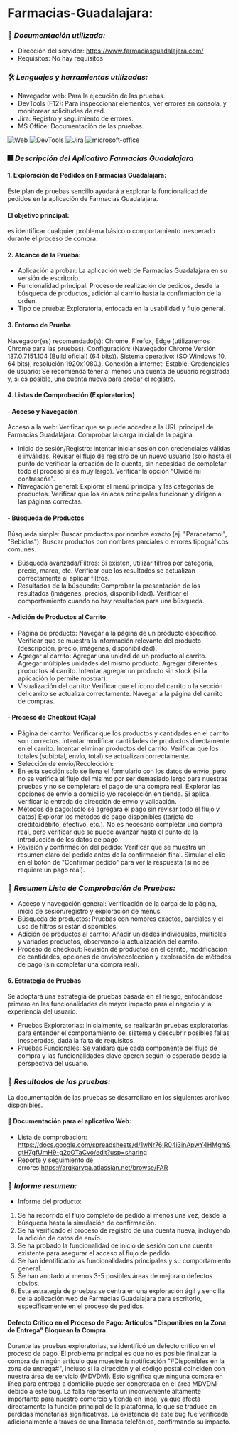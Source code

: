 # Farmacias-Guadalajara:

### :page_facing_up: *Documentación utilizada:* 
- Dirección del servidor: https://www.farmaciasguadalajara.com/
- Requisitos: No hay requisitos
  
### 🛠️ *Lenguajes y herramientas utilizadas:*
<div id="header" align="left">

- Navegador web: Para la ejecución de las pruebas.
- DevTools (F12): Para inspeccionar elementos, ver errores en consola, y monitorear solicitudes de red.
- Jira: Registro y seguimiento de errores.
- MS Office: Documentación de las pruebas.

</a>
<img decoding="async" src="https://img.shields.io/badge/WEB-purple?style=for-the-badge&logo=Web&logoColor=white" alt="Web"/>
<img decoding="async" src="https://img.shields.io/badge/DevTools-D80B01?style=for-the-badge&logo=Devtools&logoColor=white" alt="DevTools"/>
<img decoding="async" src="https://img.shields.io/badge/Jira-0052CC?style=for-the-badge&logo=Jira&logoColor=white" alt="Jira"/>
<img decoding="async" src="https://img.shields.io/badge/Microsoft_Office-D86B01?style=for-the-badge&logo=microsoft-office&logoColor=white" alt="microsoft-office"/>
</a>

### :fireworks: *Descripción del Aplicativo Farmacias Guadalajara*
#### 1. Exploración de Pedidos en Farmacias Guadalajara:
Este plan de pruebas sencillo ayudará a explorar la funcionalidad de pedidos en la aplicación de Farmacias Guadalajara. 
#### El objetivo principal: 
es identificar cualquier problema básico o comportamiento inesperado durante el proceso de compra.
 
#### 2. Alcance de la Prueba:
- Aplicación a probar: La aplicación web de Farmacias Guadalajara en su versión de escritorio.
- Funcionalidad principal: Proceso de realización de pedidos, desde la búsqueda de productos, adición al carrito hasta la confirmación de la orden.
- Tipo de prueba: Exploratoria, enfocada en la usabilidad y flujo general.

#### 3. Entorno de Prueba
Navegador(es) recomendado(s): Chrome, Firefox, Edge (utilizaremos Chrome para las pruebas).
Configuración: (Navegador Chrome Versión 137.0.7151.104 (Build oficial) (64 bits)).
Sistema operativo: (SO Windows 10, 64 bits), resolución 1920x1080.).
Conexión a internet: Estable.
Credenciales de usuario: Se recomienda tener al menos una cuenta de usuario registrada y, si es posible, una cuenta nueva para probar el registro.

#### 4. Listas de Comprobación (Exploratorios)
#### - Acceso y Navegación
Acceso a la web: Verificar que se puede acceder a la URL principal de Farmacias Guadalajara.
Comprobar la carga inicial de la página.
- Inicio de sesión/Registro:
Intentar iniciar sesión con credenciales válidas e inválidas.
Revisar el flujo de registro de un nuevo usuario (solo hasta el punto de verificar la creación de la cuenta, sin necesidad de completar todo el proceso si es muy largo).
Verificar la opción "Olvidé mi contraseña".
- Navegación general:
Explorar el menú principal y las categorías de productos.
Verificar que los enlaces principales funcionan y dirigen a las páginas correctas.
#### - Búsqueda de Productos
Búsqueda simple:
Buscar productos por nombre exacto (ej. "Paracetamol", "Bebidas").
Buscar productos con nombres parciales o errores tipográficos comunes.
- Búsqueda avanzada/Filtros:
Si existen, utilizar filtros por categoría, precio, marca, etc.
Verificar que los resultados se actualizan correctamente al aplicar filtros.
- Resultados de la búsqueda:
Comprobar la presentación de los resultados (imágenes, precios, disponibilidad).
Verificar el comportamiento cuando no hay resultados para una búsqueda.
#### - Adición de Productos al Carrito
- Página de producto:
Navegar a la página de un producto específico.
Verificar que se muestra la información relevante del producto (descripción, precio, imágenes, disponibilidad).
- Agregar al carrito:
Agregar una unidad de un producto al carrito.
Agregar múltiples unidades del mismo producto.
Agregar diferentes productos al carrito.
Intentar agregar un producto sin stock (si la aplicación lo permite mostrar).
- Visualización del carrito:
Verificar que el ícono del carrito o la sección del carrito se actualiza correctamente.
Navegar a la página del carrito de compras.
#### - Proceso de Checkout (Caja)
- Página del carrito:
Verificar que los productos y cantidades en el carrito son correctos.
Intentar modificar cantidades de productos directamente en el carrito.
Intentar eliminar productos del carrito.
Verificar que los totales (subtotal, envío, total) se actualizan correctamente.
- Selección de envío/Recolección:
- En esta sección solo se llena el formulario con los datos de envío, pero no se verifica el flujo del mis mo por ser demasiado largo para nuestras pruebas y no se completara el pago de una compra real.
Explorar las opciones de envío a domicilio y/o recolección en tienda.
Si aplica, verificar la entrada de dirección de envío y validación.
- Métodos de pago:(solo se agregara el pago sin revisar todo el flujo y datos)
Explorar los métodos de pago disponibles (tarjeta de crédito/débito, efectivo, etc.).
No es necesario completar una compra real, pero verificar que se puede avanzar hasta el punto de la introducción de los datos de pago.
- Revisión y confirmación del pedido:
Verificar que se muestra un resumen claro del pedido antes de la confirmación final.
Simular el clic en el botón de "Confirmar pedido" para ver la respuesta (si no se requiere un pago real).

### :page_facing_up: *Resumen Lista de Comprobación de Pruebas:*  
- Acceso y navegación general: Verificación de la carga de la página, inicio de sesión/registro y exploración de menús.
- Búsqueda de productos: Pruebas con nombres exactos, parciales y el uso de filtros si están disponibles.
- Adición de productos al carrito: Añadir unidades individuales, múltiples y variados productos, observando la actualización del carrito.
- Proceso de checkout: Revisión de productos en el carrito, modificación de cantidades,
  opciones de envío/recolección y exploración de métodos de pago (sin completar una compra real).

#### 5. Estrategia de Pruebas
Se adoptará una estrategia de pruebas basada en el riesgo, enfocándose primero en las funcionalidades de mayor impacto para el negocio y la experiencia del usuario.

- Pruebas Exploratorias: Inicialmente, se realizarán pruebas exploratorias para entender el comportamiento del sistema y descubrir posibles fallas inesperadas,
  dada la falta de requisitos.
- Pruebas Funcionales: Se validará que cada componente del flujo de compra y las funcionalidades clave operen según lo esperado desde la perspectiva del usuario.

### 🧪 *Resultados de las pruebas:* 
 La documentación de las pruebas se desarrollaro en los siguientes archivos disponibles.
#### :file_folder: Documentación para el aplicativo Web:
 
  - Lista de comprobación: https://docs.google.com/spreadsheets/d/1wNr76IR04i3inApwY4HMgmSqtH7gfUmH9-g2oOTaCvo/edit?usp=sharing
  - Reporte y seguimiento de errores:https://arqkarvga.atlassian.net/browse/FAR

### :page_facing_up: *Informe resumen:* 
 - Informe del producto:
 1. Se ha recorrido el flujo completo de pedido al menos una vez, desde la búsqueda hasta la simulación de confirmación.
 2. Se ha verificado el proceso de registro de una cuenta nueva, incluyendo la adición de datos de envío.
 3. Se ha probado la funcionalidad de inicio de sesión con una cuenta existente para asegurar el acceso al flujo de pedido.
 4. Se han identificado las funcionalidades principales y su comportamiento general.
 5. Se han anotado al menos 3-5 posibles áreas de mejora o defectos obvios.
 6. Esta estrategia de pruebas se centra en una exploración ágil y sencilla de la aplicación web de Farmacias Guadalajara para escritorio,
 específicamente en el proceso de pedidos.

#### Defecto Crítico en el Proceso de Pago: Artículos "Disponibles en la Zona de Entrega" Bloquean la Compra.
Durante las pruebas exploratorias, se identificó un defecto crítico en el proceso de pago. El problema principal es que no es posible finalizar la compra de ningún artículo que muestre la notificación "#Disponibles en la zona de entrega#", incluso si la dirección y el código postal coinciden con nuestra área de servicio (MDVDM).
Esto significa que ninguna compra en línea para entrega a domicilio puede ser concretada en el área MDVDM debido a este bug. La falla representa un inconveniente altamente importante para nuestro comercio y tienda en línea, ya que afecta directamente la función principal de la plataforma, lo que se traduce en pérdidas monetarias significativas.
La existencia de este bug fue verificada adicionalmente a través de una llamada telefónica, confirmando su impacto.
